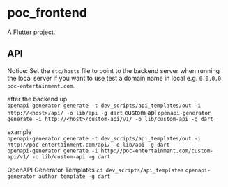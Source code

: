 # poc_frontend
A Flutter project.

## API
Notice: Set the `etc/hosts` file to point to the backend server when running the local server if you want to use test a domain name in local e.g. `0.0.0.0 poc-entertainment.com`. 


after the backend up  
`openapi-generator generate -t dev_scripts/api_templates/out -i http://<host>/api/ -o lib/api -g dart`
custom api
`openapi-generator generate -i http://<host>/custom-api/v1/ -o lib/custom-api -g dart`

example  
`openapi-generator generate -t dev_scripts/api_templates/out -i http://poc-entertainment.com/api/ -o lib/api -g dart`  
`openapi-generator generate -i http://poc-entertainment.com/custom-api/v1/ -o lib/custom-api -g dart`


OpenAPI Generator Templates 
`cd dev_scripts/api_templates`
`openapi-generator author template -g dart`





